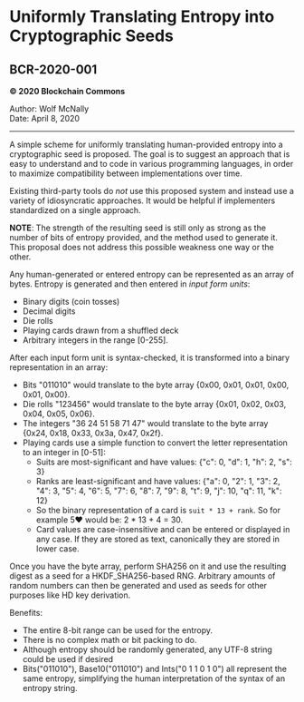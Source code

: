 # Uniformly Translating Entropy into Cryptographic Seeds
## BCR-2020-001

**© 2020 Blockchain Commons**

Author: Wolf McNally<br/>
Date: April 8, 2020

---

A simple scheme for uniformly translating human-provided entropy into a cryptographic seed is proposed. The goal is to suggest an approach that is easy to understand and to code in various programming languages, in order to maximize compatibility between implementations over time.

Existing third-party tools do *not* use this proposed system and instead use a variety of idiosyncratic approaches. It would be helpful if implementers standardized on a single approach.

**NOTE**: The strength of the resulting seed is still only as strong as the number of bits of entropy provided, and the method used to generate it. This proposal does not address this possible weakness one way or the other.

Any human-generated or entered entropy can be represented as an array of bytes. Entropy is generated and then entered in *input form units*:

* Binary digits (coin tosses)
* Decimal digits
* Die rolls
* Playing cards drawn from a shuffled deck
* Arbitrary integers in the range [0-255].

After each input form unit is syntax-checked, it is transformed into a binary representation in an array:

* Bits "011010" would translate to the byte array {0x00, 0x01, 0x01, 0x00, 0x01, 0x00}.
* Die rolls "123456" would translate to the byte array {0x01, 0x02, 0x03, 0x04, 0x05, 0x06}.
* The integers "36 24 51 58 71 47" would translate to the byte array {0x24, 0x18, 0x33, 0x3a, 0x47, 0x2f}.
* Playing cards use a simple function to convert the letter representation to an integer in [0-51]:
	* Suits are most-significant and have values: {"c": 0, "d": 1, "h": 2, "s": 3}
	* Ranks are least-significant and have values: {"a": 0, "2": 1, "3": 2, "4": 3, "5": 4, "6": 5, "7": 6, "8": 7, "9": 8, "t": 9, "j": 10, "q": 11, "k": 12}
	* So the binary representation of a card is `suit * 13 + rank`. So for example 5♥ would be: 2 * 13 + 4 = 30.
	* Card values are case-insensitive and can be entered or displayed in any case. If they are stored as text, canonically they are stored in lower case.

Once you have the byte array, perform SHA256 on it and use the resulting digest as a seed for a HKDF_SHA256-based RNG. Arbitrary amounts of random numbers can then be generated and used as seeds for other purposes like HD key derivation.

Benefits:

* The entire 8-bit range can be used for the entropy.
* There is no complex math or bit packing to do.
* Although entropy should be randomly generated, any UTF-8 string could be used if desired
* Bits("011010"), Base10("011010") and Ints("0 1 1 0 1 0") all represent the same entropy, simplifying the human interpretation of the syntax of an entropy string.
